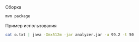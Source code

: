 Сборка
```sh
mvn package
```
Пример использования
```sh
cat o.txt | java -Xmx512m -jar analyzer.jar -u 99.2 -t 50
```